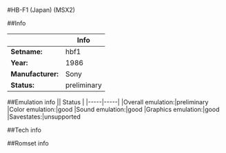#HB-F1 (Japan) (MSX2)

##Info

||Info|
|-----|-----|
|**Setname:**|hbf1
|**Year:**|1986
|**Manufacturer:**|Sony
|**Status:**|preliminary

##Emulation info
|| Status |
|-----|-----|
|Overall emulation:|preliminary
|Color emulation:|good
|Sound emulation:|good
|Graphics emulation:|good
|Savestates:|unsupported

##Tech info

##Romset info

<!--- START OF EDITED COMMENT DO NOT TOUCH TEXT ABOVE-->
